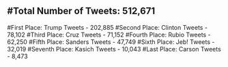 #Total Number of Tweets: 512,671 
---
#First Place: Trump Tweets - 202,885
#Second Place: Clinton Tweets - 78,102
#Third Place: Cruz Tweets - 71,152
#Fourth Place: Rubio Tweets - 62,250
#Fifth Place: Sanders Tweets - 47,749
#Sixth Place: Jeb! Tweets - 32,019
#Seventh Place: Kasich Tweets - 10,043
#Last Place: Carson Tweets - 8,473
